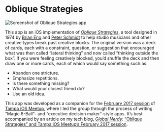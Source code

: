# Oblique Strategies

![Screenshot of Oblique Strategies app](http://www.globalnerdy.com/wordpress/wp-content/uploads/2017/03/oblique-screenshot-02.jpg)

This app is an iOS implementation of *[Oblique Strategies](https://en.wikipedia.org/wiki/Oblique_Strategies)*, a tool designed in 1974 by [Brian Eno](http://www.brian-eno.net/) and [Peter Schmidt](http://www.peterschmidtweb.com/) to help studio musicians and other creative types break past creative blocks. The original version was a deck of cards, each with a constraint, question, or suggestion that encouraged what was then called “lateral thinking” and now called “thinking outside the box”. If you were feeling creatively blocked, you’d shuffle the deck and then draw one or more cards, each of which would say something such as:

- Abandon one stricture.
- Emphasize repetitions.
- Is there something missing?
- What would your closest friend do?
- Use an old idea.

This app was developed as a companion for the [February 2017 session](https://www.meetup.com/Tampa-iOS-Meetup/events/237387969/) of [Tampa iOS Meetup](https://www.meetup.com/Tampa-iOS-Meetup/), where I led the group through the process of writing “Magic 8-Ball”- and “executive decision maker”-style apps. It’s best accompanied by an article on my tech blog, *[Global Nerdy](http://www.globalnerdy.com/)*: [“Oblique Strategies” and Tampa iOS Meetup’s February 2017 session](http://www.globalnerdy.com/2017/03/02/oblique-strategies-and-tampa-ios-meetups-february-2017-session/).

